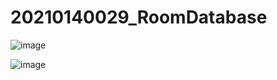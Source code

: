 # 20210140029_RoomDatabase

![image](https://github.com/Alifnurrachman25/20210140029_RoomDatabase/assets/115222148/ea76c7e7-67b6-43ce-af54-2f85f2d4c9b3)


![image](https://github.com/Alifnurrachman25/20210140029_RoomDatabase/assets/115222148/97a9beb0-aeab-4992-bccf-fb45dc43d1f3)
